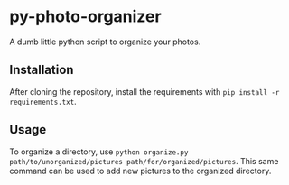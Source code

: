 # py-photo-organizer

A dumb little python script to organize your photos.

## Installation

After cloning the repository, install the requirements with  `pip install -r requirements.txt`.

## Usage

To organize a directory, use
`python organize.py path/to/unorganized/pictures path/for/organized/pictures`.
This same command can be used to add new pictures to the organized directory.
